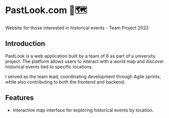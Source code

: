 # PastLook.com 📍🗺️

Website for those interested in historical events - Team Project 2022 

## Introduction

PastLook is a web application built by a team of 6 as part of a university project. The platform allows users to interact with a world map and discover historical events tied to specific locations.

I served as the team lead, coordinating development through Agile sprints, while also contributing to both the frontend and backend.

## Features
- Interactive map interface for exploring historical events by location.
